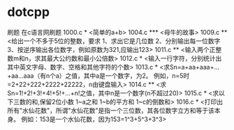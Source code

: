 # dotcpp
刷题
在c语言网刷题
1000.c *   <简单的a+b>
1004.c *** <母牛的故事>
1009.c **  <给出一个不多于5位的整数，要求 1、求出它是几位数 2、分别输出每一位数字 3、按逆序输出各位数字，例如原数为321,应输出123>
1011.c **  <输入两个正整数m和n，求其最大公约数和最小公倍数>
1012.c *   <输入一行字符，分别统计出其中英文字母、数字、空格和其他字符的个数>
1013.c *   <求Sn=a+aa+aaa+…+aa…aaa（有n个a）之值，其中a是一个数字，为2。 例如，n=5时=2+22+222+2222+22222，n由键盘输入>
1014.c **  <求Sn=1!+2!+3!+4!+5!+…+n!之值，其中n是一个数字(n不超过20)>
1015.c *   <求以下三数的和,保留2位小数 1~a之和 1~b的平方和 1~c的倒数和>
1016.c *   <打印出所有"水仙花数"，所谓"水仙花数"是指一个三位数，其各位数字立方和等于该本身。 例如：153是一个水仙花数，因为153=1^3+5^3+3^3>

